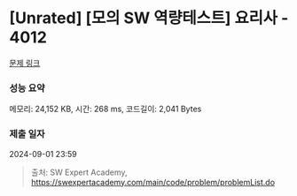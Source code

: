 # [Unrated] [모의 SW 역량테스트] 요리사 - 4012 

[문제 링크](https://swexpertacademy.com/main/code/problem/problemDetail.do?contestProbId=AWIeUtVakTMDFAVH) 

### 성능 요약

메모리: 24,152 KB, 시간: 268 ms, 코드길이: 2,041 Bytes

### 제출 일자

2024-09-01 23:59



> 출처: SW Expert Academy, https://swexpertacademy.com/main/code/problem/problemList.do